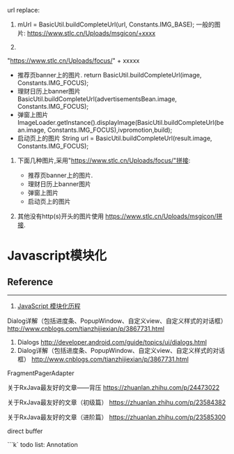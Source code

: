 url replace:

1. mUrl = BasicUtil.buildCompleteUrl(url, Constants.IMG_BASE);
一般的图片:
https://www.stlc.cn/Uploads/msgicon/+xxxx

1. 
"https://www.stlc.cn/Uploads/focus/" + xxxxx

- 推荐页banner上的图片.
    return BasicUtil.buildCompleteUrl(image, Constants.IMG_FOCUS);
- 理财日历上banner图片
    BasicUtil.buildCompleteUrl(advertisementsBean.image, Constants.IMG_FOCUS);
- 弹窗上图片
    ImageLoader.getInstance().displayImage(BasicUtil.buildCompleteUrl(bean.image, Constants.IMG_FOCUS),ivpromotion,build);
- 启动页上的图片
    String url = BasicUtil.buildCompleteUrl(result.image, Constants.IMG_FOCUS);




1. 下面几种图片,采用"https://www.stlc.cn/Uploads/focus/"拼接:

    - 推荐页banner上的图片.
    - 理财日历上banner图片
    - 弹窗上图片
    - 启动页上的图片

2. 其他没有http(s)开头的图片使用 https://www.stlc.cn/Uploads/msgicon/拼接.










# Javascript模块化





## Reference

---

1. [JavaScript 模块化历程](http://web.jobbole.com/83761/)









Dialog详解（包括进度条、PopupWindow、自定义view、自定义样式的对话框）
http://www.cnblogs.com/tianzhijiexian/p/3867731.html




1. Dialogs
     http://developer.android.com/guide/topics/ui/dialogs.html
2. Dialog详解（包括进度条、PopupWindow、自定义view、自定义样式的对话框）
    http://www.cnblogs.com/tianzhijiexian/p/3867731.html




FragmentPagerAdapter






关于RxJava最友好的文章——背压
https://zhuanlan.zhihu.com/p/24473022

关于RxJava最友好的文章（初级篇）
https://zhuanlan.zhihu.com/p/23584382

关于RxJava最友好的文章（进阶篇）
https://zhuanlan.zhihu.com/p/23585300



direct buffer


```k`
todo list:
Annotation